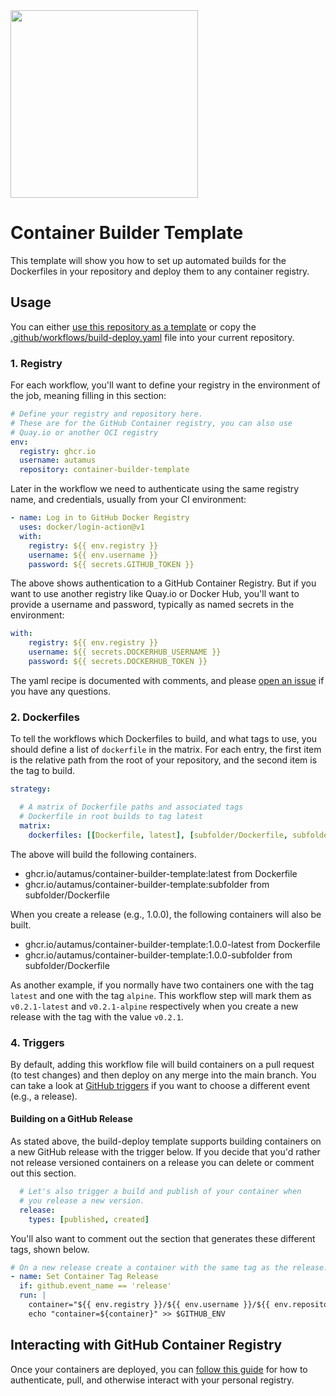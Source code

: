 <img src="https://avatars.githubusercontent.com/u/73002963" width="300" height="300">

# Container Builder Template

This template will show you how to set up automated builds for the
Dockerfiles in your repository and deploy them to any container registry.


## Usage

You can either [use this repository as a template](https://github.com/autamus/container-builder-template/generate) 
or copy the [.github/workflows/build-deploy.yaml](.github/workflows/build-deploy.yaml) file 
into your current repository.

### 1. Registry

For each workflow, you'll want to define your registry in the environment of
the job, meaning filling in this section:

```yaml
# Define your registry and repository here.
# These are for the GitHub Container registry, you can also use
# Quay.io or another OCI registry
env:
  registry: ghcr.io
  username: autamus
  repository: container-builder-template     
```

Later in the workflow we need to authenticate using the same registry name,
and credentials, usually from your CI environment:

```yaml
- name: Log in to GitHub Docker Registry
  uses: docker/login-action@v1
  with:
    registry: ${{ env.registry }}
    username: ${{ env.username }}
    password: ${{ secrets.GITHUB_TOKEN }}
```

The above shows authentication to a GitHub Container Registry.
But if you want to use another registry like Quay.io or Docker Hub, you'll
want to provide a username and password, typically as named
secrets in the environment:

```yaml
with:
    registry: ${{ env.registry }}
    username: ${{ secrets.DOCKERHUB_USERNAME }}
    password: ${{ secrets.DOCKERHUB_TOKEN }}
```

The yaml recipe is documented with comments, and please 
[open an issue](https://github.com/autamus/container-builder-template/issues) if
you have any questions.

### 2. Dockerfiles

To tell the workflows which Dockerfiles to build, and what tags to use, you
should define a list of `dockerfile` in the matrix. For each entry, the first
item is the relative path from the root of your repository, and the second
item is the tag to build.


```yaml
strategy:

  # A matrix of Dockerfile paths and associated tags
  # Dockerfile in root builds to tag latest
  matrix:
    dockerfiles: [[Dockerfile, latest], [subfolder/Dockerfile, subfolder]]
```

The above will build the following containers.

 - ghcr.io/autamus/container-builder-template:latest from Dockerfile
 - ghcr.io/autamus/container-builder-template:subfolder from subfolder/Dockerfile

When you create a release (e.g., 1.0.0), the following containers will also be built.

 - ghcr.io/autamus/container-builder-template:1.0.0-latest from Dockerfile
 - ghcr.io/autamus/container-builder-template:1.0.0-subfolder from subfolder/Dockerfile

As another example, if you normally have two containers one with the tag `latest` and one 
with the tag `alpine`. This workflow step will mark them as `v0.2.1-latest` and `v0.2.1-alpine`
respectively when you create a new release with the tag with the value `v0.2.1`.

### 4. Triggers

By default, adding this workflow file will build containers on a pull request (to test
changes) and then deploy on any merge into the main branch. You can take a look
at [GitHub triggers](https://docs.github.com/en/actions/reference/events-that-trigger-workflows) if 
you want to choose a different event (e.g., a release).

#### Building on a GitHub Release

As stated above, the build-deploy template supports building containers on a new GitHub release with the trigger below.
If you decide that you'd rather not release versioned containers on a release you can delete or comment out this section.

```yaml
  # Let's also trigger a build and publish of your container when 
  # you release a new version.
  release:
    types: [published, created]
```

You'll also want to comment out the section that generates these different tags, shown below.

```yaml
# On a new release create a container with the same tag as the release.
- name: Set Container Tag Release
  if: github.event_name == 'release'
  run: |
    container="${{ env.registry }}/${{ env.username }}/${{ env.repository }}:${GITHUB_REF##*/}-${{ matrix.dockerfile[1] }}"
    echo "container=${container}" >> $GITHUB_ENV
```

## Interacting with GitHub Container Registry

Once your containers are deployed, you can [follow this guide](https://docs.github.com/en/packages/managing-github-packages-using-github-actions-workflows/publishing-and-installing-a-package-with-github-actions) for how
to authenticate, pull, and otherwise interact with your personal registry.
